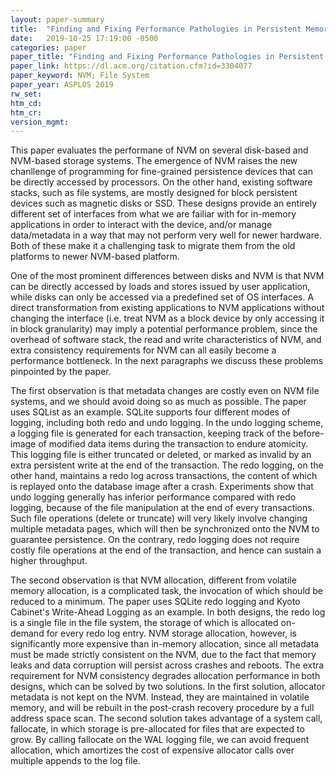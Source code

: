 ```yaml
---
layout: paper-summary
title:  "Finding and Fixing Performance Pathologies in Persistent Memory Software Stacks"
date:   2019-10-25 17:19:00 -0500
categories: paper
paper_title: "Finding and Fixing Performance Pathologies in Persistent Memory Software Stacks"
paper_link: https://dl.acm.org/citation.cfm?id=3304077
paper_keyword: NVM; File System
paper_year: ASPLOS 2019
rw_set: 
htm_cd: 
htm_cr: 
version_mgmt: 
---
```


This paper evaluates the performane of NVM on several disk-based and NVM-based storage systems. The emergence of NVM
raises the new chanllenge of programming for fine-grained persistence devices that can be directly accessed by processors.
On the other hand, existing software stacks, such as file systems, are mostly designed for block persistent devices 
such as magnetic disks or SSD. These designs provide an entirely different set of interfaces from what we are failiar with
for in-memory applications in order to interact with the device, and/or manage data/metadata in a way that may not perform
very well for newer hardware. Both of these make it a challenging task to migrate them from the old platforms to newer 
NVM-based platform.

One of the most prominent differences between disks and NVM is that NVM can be directly accessed by loads and stores
issued by user application, while disks can only be accessed via a predefined set of OS interfaces. A direct transformation
from existing applications to NVM applications without changing the interface (i.e. treat NVM as a block device by only 
accessing it in block granularity) may imply a potential performance problem, since the overhead of software stack, the 
read and write characteristics of NVM, and extra consistency requirements for NVM can all easily become a performance
bottleneck. In the next paragraphs we discuss these problems pinpointed by the paper.

The first observation is that metadata changes are costly even on NVM file systems, and we should avoid doing so as 
much as possible. The paper uses SQList as an example. SQLite supports four different modes of logging, including both
redo and undo logging. In the undo logging scheme, a logging file is generated for each transaction, keeping track of
the before-image of modified data items during the transaction to endure atomicity. This logging file is either truncated 
or deleted, or marked as invalid by an extra persistent write at the end of the transaction. The redo logging, on the other
hand, maintains a redo log across transactions, the content of which is replayed onto the database image after a crash. 
Experiments show that undo logging generally has inferior performance compared with redo logging, because of the file
manipulation at the end of every transactions. Such file operations (delete or truncate) will very likely involve changing 
multiple metadata pages, which will then be synchronized onto the NVM to guarantee persistence. On the contrary, redo logging
does not require costly file operations at the end of the transaction, and hence can sustain a higher throughput.

The second observation is that NVM allocation, different from volatile memory allocation, is a complicated task, the 
invocation of which should be reduced to a minimum. The paper uses SQLite redo logging and Kyoto Cabinet's Write-Ahead 
Logging as an example. In both designs, the redo log is a single file in the file system, the storage of which is allocated
on-demand for every redo log entry. NVM storage allocation, however, is significantly more expensive than in-memory allocation,
since all metadata must be made strictly consistent on the NVM, due to the fact that memory leaks and data corruption will 
persist across crashes and reboots. The extra requirement for NVM consistency degrades allocation performance in both
designs, which can be solved by two solutions. In the first solution, allocator metadata is not kept on the NVM. Instead,
they are maintained in volatile memory, and will be rebuilt in the post-crash recovery procedure by a full address space 
scan. The second solution takes advantage of a system call, fallocate, in which storage is pre-allocated for files that 
are expected to grow. By calling fallocate on the WAL logging file, we can avoid frequent allocation, which amortizes
the cost of expensive allocator calls over multiple appends to the log file. 

